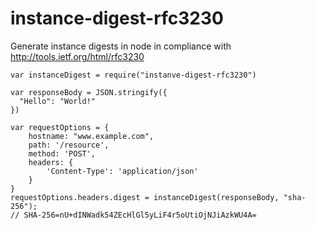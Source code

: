 instance-digest-rfc3230
=======================

Generate instance digests in node in compliance with http://tools.ietf.org/html/rfc3230

```
var instanceDigest = require("instanve-digest-rfc3230")

var responseBody = JSON.stringify({
  "Hello": "World!"
})

var requestOptions = {
    hostname: "www.example.com",
    path: '/resource',
    method: 'POST',
    headers: {
        'Content-Type': 'application/json'
    }
}
requestOptions.headers.digest = instanceDigest(responseBody, "sha-256");
// SHA-256=nU+dINWadk54ZEcHlGl5yLiF4r5oUtiOjNJiAzkWU4A=

```
